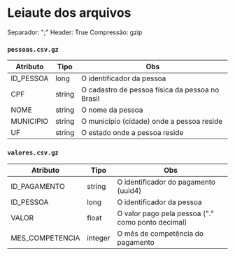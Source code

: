 # Leiaute dos arquivos

Separador: ";"
Header: True
Compressão: gzip

### `pessoas.csv.gz`
| Atributo      | Tipo      | Obs                                               | 
| ---           | ---       | ---                                               |
| ID_PESSOA     | long      | O identificador da pessoa                         | 
| CPF           | string    | O cadastro de pessoa física da pessoa no Brasil   | 
| NOME          | string    | O nome da pessoa                                  | 
| MUNICIPIO     | string    | O município (cidade) onde a pessoa reside         | 
| UF            | string    | O estado onde a pessoa reside                     | 

### `valores.csv.gz`

| Atributo          | Tipo      | Obs                                               | 
| ---               | ---       | ---                                               |
| ID_PAGAMENTO      | string    | O identificador do pagamento (uuid4)              | 
| ID_PESSOA         | long      | O identificador da pessoa                         | 
| VALOR             | float     | O valor pago pela pessoa ("." como ponto decimal) | 
| MES_COMPETENCIA   | integer   | O mês de competência do pagamento                 | 

